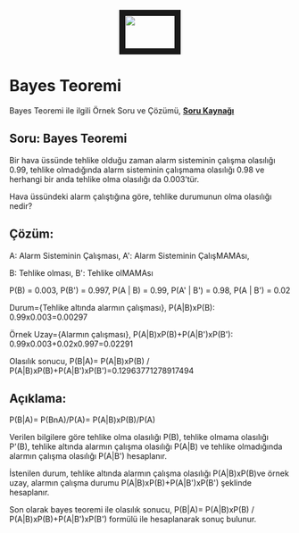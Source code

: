 <p align="center">
<a href="" target="_blank">
 <img src="https://colab.research.google.com/assets/colab-badge.svg" width="90" height="60" border="10" />
</a>
</p>                   

# Bayes Teoremi
Bayes Teoremi ile ilgili Örnek Soru ve Çözümü,  [**Soru Kaynağı**](http://www.baskent.edu.tr/~iserdem/dersler/258/Bolum2.pdf)

## Soru: Bayes Teoremi

Bir hava üssünde tehlike olduğu zaman alarm sisteminin çalışma olasılığı 0.99, tehlike olmadığında alarm sisteminin çalışmama olasılığı 0.98 ve herhangi bir anda tehlike olma olasılığı da 0.003’tür. 

Hava üssündeki alarm çalıştığına göre, tehlike durumunun olma olasılığı nedir?

## Çözüm:

A: Alarm Sisteminin Çalışması,  A': Alarm Sisteminin ÇalışMAMAsı, 

B: Tehlike olması, B': Tehlike olMAMAsı
   
P(B) = 0.003, P(B') = 0.997, P(A | B) = 0.99, P(A' | B') = 0.98, P(A | B') = 0.02

Durum={Tehlike altında alarmın çalışması},   P(A|B)xP(B): 0.99x0.003=0.00297

Örnek Uzay={Alarmın çalışması},   P(A|B)xP(B)+P(A|B')xP(B'): 0.99x0.003+0.02x0.997=0.02291

Olasılık sonucu,    P(B|A)= P(A|B)xP(B) / P(A|B)xP(B)+P(A|B')xP(B')=0.12963771278917494

## Açıklama:

P(B|A)= P(BnA)/P(A)= P(A|B)xP(B)/P(A)

Verilen bilgilere göre tehlike olma olasılığı P(B), tehlike olmama olasılığı P'(B), tehlike altında alarmın çalışma olasılığı P(A|B) ve tehlike olmadığında alarmın çalışma olasılığı P(A|B') hesaplanır.

İstenilen durum, tehlike altında alarmın çalışma olasılığı P(A|B)xP(B)ve örnek uzay, alarmın çalışma durumu P(A|B)xP(B)+P(A|B')xP(B') şeklinde hesaplanır.

Son olarak bayes teoremi ile olasılık sonucu, P(B|A)= P(A|B)xP(B) / P(A|B)xP(B)+P(A|B')xP(B') formülü ile hesaplanarak sonuç bulunur.
